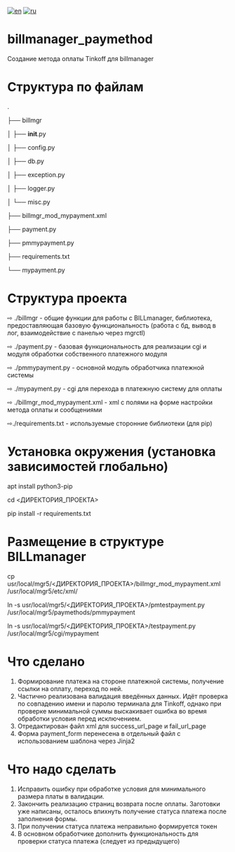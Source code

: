 [![en](https://img.shields.io/badge/lang-en-red.svg)](https://github.com/dogee4803/billmanager_paymethod/edit/main/README.en.md)
[![ru](https://img.shields.io/badge/lang-ru-blue.svg)](https://github.com/dogee4803/billmanager_paymethod/edit/main/README.md)
# billmanager_paymethod
Создание метода оплаты Tinkoff для billmanager 

# Структура по файлам
.

├── billmgr

│   ├── __init__.py

│   ├── config.py

│   ├── db.py

│   ├── exception.py

│   ├── logger.py

│   └── misc.py

├── billmgr_mod_mypayment.xml

├── payment.py

├── pmmypayment.py

├── requirements.txt

└── mypayment.py

# Структура проекта
⇨ ./billmgr - общие функции для работы с BILLmanager, библиотека, предоставляющая базовую функциональность (работа с бд, вывод в лог, взаимодействие с панелью через mgrctl)

⇨ ./payment.py - базовая функциональность для реализации cgi и модуля обработки собственного платежного модуля

⇨ ./pmmypayment.py - основной модуль обработчика платежной системы

⇨ ./mypayment.py - cgi для перехода в платежную систему для оплаты

⇨ ./billmgr_mod_mypayment.xml - xml с полями на форме настройки метода оплаты и сообщениями

⇨./requirements.txt - используемые сторонние библиотеки (для pip)

# Установка окружения (установка зависимостей глобально)
apt install python3-pip

cd <ДИРЕКТОРИЯ_ПРОЕКТА>

pip install -r requirements.txt

# Размещение в структуре BILLmanager
cp usr/local/mgr5/<ДИРЕКТОРИЯ_ПРОЕКТА>/billmgr_mod_mypayment.xml /usr/local/mgr5/etc/xml/

ln -s usr/local/mgr5/<ДИРЕКТОРИЯ_ПРОЕКТА>/pmtestpayment.py /usr/local/mgr5/paymethods/pmmypayment

ln -s usr/local/mgr5/<ДИРЕКТОРИЯ_ПРОЕКТА>/testpayment.py /usr/local/mgr5/cgi/mypayment

# Что сделано
1) Формирование платежа на стороне платежной системы, получение ссылки на оплату, переход по ней.
2) Частично реализована валидация введённых данных. Идёт проверка по совпадению имени и паролю терминала для Tinkoff, однако при проверке минимальной суммы выскакивает ошибка во время обработки условия перед исключением.
3) Отредактирован файл xml для success_url_page и fail_url_page
4) Форма payment_form перенесена в отдельный файл с использованием шаблона через Jinja2 

# Что надо сделать
1) Исправить ошибку при обработке условия для минимального размера платы в валидации.
2) Закончить реализацию страниц возврата после оплаты. Заготовки уже написаны, осталось впихнуть получение статуса платежа после заполнения формы.
3) При получении статуса платежа неправильно формируется токен
4) В основном обработчике дополнить функциональность для проверки статуса платежа (следует из предыдущего)
